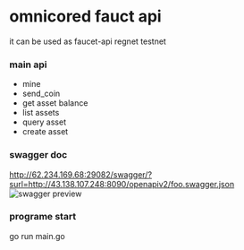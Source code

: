 # omnicored fauct api

it can be used as faucet-api regnet testnet

### main api
* mine
* send_coin
* get asset balance
* list assets
* query asset
* create asset
### swagger doc
http://62.234.169.68:29082/swagger/?surl=http://43.138.107.248:8090/openapiv2/foo.swagger.json
![swagger preview](https://raw.githubusercontent.com/omnilaboratory/omnicore-fauct-api/master/swagger/img.png "swagger image")
### programe start
go run main.go
